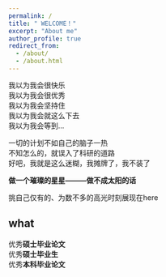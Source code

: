 ```yaml
---
permalink: /
title: " WELCOME！"
excerpt: "About me"
author_profile: true
redirect_from: 
  - /about/
  - /about.html
---
```


我以为我会很快乐         
我以为我会很优秀         
我以为我会坚持住        
我以为我会就这么下去         
我以为我会等到...   

一切的计划不如自己的脑子一热             
不知怎么的，就误入了科研的道路             
好吧，我就是这么迷糊，我摊牌了，我不装了                     

**做一个璀璨的星星———做不成太阳的话**

挑自己仅有的、为数不多的高光时刻展现在here             

what
------
优秀**硕士毕业论文**     
优秀**硕士毕业生**                  
优秀**本科毕业论文**                    

